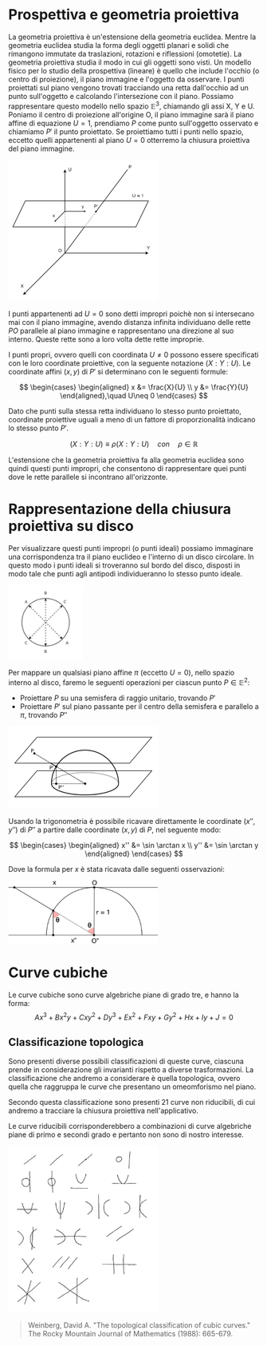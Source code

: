 # Prospettiva e geometria proiettiva
La geometria proiettiva è un'estensione della geometria euclidea.
Mentre la geometria euclidea studia la forma degli oggetti planari e solidi che rimangono immutate da traslazioni, rotazioni e riflessioni (omotetie). La geometria proiettiva studia il modo in cui gli oggetti sono visti.
Un modello fisico per lo studio della prospettiva (lineare) è quello che include l'occhio (o centro di proiezione), il piano immagine e l'oggetto da osservare.
I punti proiettati sul piano vengono trovati tracciando una retta dall'occhio ad un punto sull'oggetto e calcolando l'intersezione con il piano.
Possiamo rappresentare questo modello nello spazio $\mathbb{E}^{3}$, chiamando gli assi X, Y e U. Poniamo il centro di proiezione all'origine O, il piano immagine sarà il piano affine di equazione $U = 1$, prendiamo $P$ come punto sull'oggetto osservato e chiamiamo $P'$ il punto proiettato. Se proiettiamo tutti i punti nello spazio, eccetto quelli appartenenti al piano $U = 0$ otterremo la chiusura proiettiva del piano immagine.

<img src="img/chiusura_proiettiva.jpg" width="300" >

I punti appartenenti ad $U = 0$ sono detti impropri poichè non si intersecano mai con il piano immagine, avendo distanza infinita individuano delle rette $PO$ parallele al piano immagine e rappresentano una direzione al suo interno. Queste rette sono a loro volta dette rette improprie.

I punti propri, ovvero quelli con coordinata $U \not = 0$ possono essere specificati con le loro coordinate proiettive, con la seguente notazione $(X:Y:U)$. 
Le coordinate affini $(x,y)$ di $P'$ si determinano con le seguenti formule:

$$
  \begin{cases}
    \begin{aligned}
      x &= \frac{X}{U} \\
      y &= \frac{Y}{U}
    \end{aligned},\quad U\neq 0
  \end{cases}
$$

Dato che punti sulla stessa retta individuano lo stesso punto proiettato, coordinate proiettive uguali a meno di un fattore di proporzionalità indicano lo stesso punto $P'$.

$$
  (X:Y:U) \equiv \rho (X:Y:U) \quad con \quad \rho \in \mathbb{R}
$$

L'estensione che la geometria proiettiva fa alla geometria euclidea sono quindi questi punti impropri, che consentono di rappresentare quei punti dove le rette parallele si incontrano all'orizzonte.

# Rappresentazione della chiusura proiettiva su disco
Per visualizzare questi punti impropri (o punti ideali) possiamo immaginare una corrispondenza tra il piano euclideo e l'interno di un disco circolare. In questo modo i punti ideali si troveranno sul bordo del disco, disposti in modo tale che punti agli antipodi individueranno lo stesso punto ideale.

<img src="img/antipodi.jpg" width="150" >

Per mappare un qualsiasi piano affine $\pi$ (eccetto $U = 0$), nello spazio interno al disco, faremo le seguenti operazioni per ciascun punto $P \in \mathbb{E}^{2}$:
- Proiettare $P$ su una semisfera di raggio unitario, trovando $P'$
- Proiettare $P'$ sul piano passante per il centro della semisfera e parallelo a $\pi$, trovando $P''$

<img src="img/proiezione_semisfera.jpg" width="300" >

Usando la trigonometria è possibile ricavare direttamente le coordinate $(x'',y'')$ di $P''$ a partire dalle coordinate $(x,y)$ di $P$, nel seguente modo:

$$
  \begin{cases}
    \begin{aligned}
      x'' &= \sin \arctan x \\
      y'' &= \sin \arctan y
    \end{aligned}
  \end{cases}
$$

Dove la formula per $x$ è stata ricavata dalle seguenti osservazioni: 

<img src="img/sezione_proiezione_semisfera.jpg" width="300" >


# Curve cubiche

Le curve cubiche sono curve algebriche piane di grado tre, e hanno la forma: 
$$
Ax^3 + Bx^2y + Cxy^2 + Dy^3 + Ex^2 + Fxy + Gy^2 + Hx + Iy + J = 0
$$

## Classificazione topologica
Sono presenti diverse possibili classificazioni di queste curve, ciascuna prende in considerazione gli invarianti rispetto a diverse trasformazioni. La classificazione che andremo a considerare è quella topologica, ovvero quella che raggruppa le curve che presentano un omeomforismo nel piano.

Secondo questa classificazione sono presenti 21 curve non riducibili, di cui andremo a tracciare la chiusura proiettiva nell'applicativo.

Le curve riducibili corrisponderebbero a combinazioni di curve algebriche piane di primo e secondi grado e pertanto non sono di nostro interesse.

<img src="img/curve_riducibili.jpg" width="300" >

> Weinberg, David A. "The topological classification of cubic curves." The Rocky Mountain Journal of Mathematics (1988): 665-679.